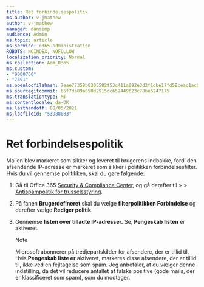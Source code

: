 ```yaml
---
title: Ret forbindelsespolitik
ms.author: v-jmathew
author: v-jmathew
manager: dansimp
audience: Admin
ms.topic: article
ms.service: o365-administration
ROBOTS: NOINDEX, NOFOLLOW
localization_priority: Normal
ms.collection: Adm_O365
ms.custom:
- "9000760"
- "7391"
ms.openlocfilehash: 7eae77358b0305582f53c411a092e3d2f1dbe17fd58ceac1ac00d5c07b3dd202
ms.sourcegitcommit: b5f7da89a650d2915dc652449623c78be6247175
ms.translationtype: MT
ms.contentlocale: da-DK
ms.lasthandoff: 08/05/2021
ms.locfileid: "53988083"
---
```

# <a name="fix-connection-policy"></a>Ret forbindelsespolitik

Mailen blev markeret som sikker og leveret til brugerens indbakke, fordi den afsendende IP-adresse er markeret som sikker i politikken forbindelsesfilter. Hvis du vil gennemse politikken, skal du gøre følgende:

1. Gå til Office 365 [Security & Compliance Center](https://go.microsoft.com/fwlink/p/?linkid=2077143), og gå derefter til   >    >  [Antispampolitik for trusselsstyring](https://go.microsoft.com/fwlink/?linkid=2101518).
2. På fanen **Brugerdefineret** skal du vælge **filterpolitikken Forbindelse** og derefter vælge **Rediger politik**.
3. Gennemse **listen over tilladte IP-adresser.** Se, **Pengeskab listen** er aktiveret.

    > [!NOTE]
    > Microsoft abonnerer på tredjepartskilder for afsendere, der er tillid til. Hvis **Pengeskab liste er** aktiveret, markeres disse afsendere, der er tillid til, ikke ved en fejltagelse som spam. Jeg anbefaler, at du vælger denne indstilling, da det vil reducere antallet af falske positive (gode mails, der er klassificeret som spam), som du modtager.
